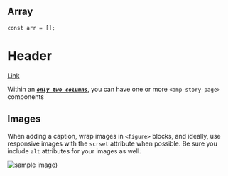 ## Array

```
const arr = [];
```

# Header

[Link](https://placehold.it/350x150)

Within an [***`only two columns`***](../../../../documentation/components/reference/amp-story.md), you can have one or more `<amp-story-page>`
components

## Images

When adding a caption, wrap images in `<figure>` blocks, and ideally, use
responsive images with the `scrset` attribute when possible. Be sure you
include `alt` attributes for your images as well.

![sample image](https://placehold.it/350x150))
